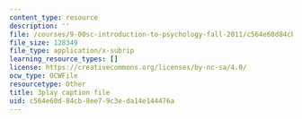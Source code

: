 ```yaml
---
content_type: resource
description: ''
file: /courses/9-00sc-introduction-to-psychology-fall-2011/c564e60d84cb8ee79c3eda14e144476a_-cK1og4ElKE.srt
file_size: 128349
file_type: application/x-subrip
learning_resource_types: []
license: https://creativecommons.org/licenses/by-nc-sa/4.0/
ocw_type: OCWFile
resourcetype: Other
title: 3play caption file
uid: c564e60d-84cb-8ee7-9c3e-da14e144476a
---
```

